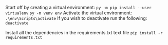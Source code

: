 Start off by creating a virtual environment:
`py -m pip install --user virtualenv`
`py -m venv env`
Activate the virtual environment:
`.\env\Scripts\activate`
If you wish to deactivate run the following:
`deactivate`

Install all the dependencies in the requirements.txt text file
`pip install -r requirements.txt` 